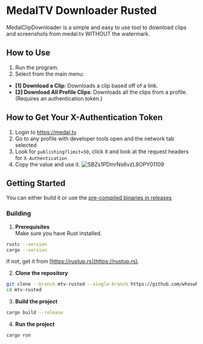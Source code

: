 # MedalTV Downloader Rusted
MedalClipDownloader is a simple and easy to use tool to download clips and screenshots from medal.tv WITHOUT the watermark.

## How to Use
1. Run the program.
2. Select from the main menu:
  - **[1] Download a Clip**: Downloads a clip based off of a link.
  - **[2] Download All Profile Clips**: Downloads all the clips from a profile. (Requires an authentication token.)
## How to Get Your X-Authentication Token
1. Login to https://medal.tv
2. Go to any profile with developer tools open and the network tab selected
3. Look for `publishing?limit=50`, click it and look at the request headers for `X-Authentication`
4. Copy the value and use it.
![SBZs1PDmrNs6vzL8OPY01109](https://github.com/user-attachments/assets/bcf68124-fbbd-4dd0-955e-5e16400392bc)


## Getting Started
You can either build it or use the [pre-compiled binaries in releases](https://github.com/whoswhip/MedalClipDownloader/releases)
### Building
1. **Prerequisites**  
Make sure you have Rust installed.  
```sh
rustc --version
cargo --version
```  
If not, get it from [https://rustup.rs](https://rustup.rs).

2. **Clone the repository**  
```sh 
git clone --branch mtv-rusted --single-branch https://github.com/whoswhip/MedalClipDownloader.git mtv-rusted
cd mtv-rusted
```

3. **Build the project**  
```sh 
cargo build --release
```

4. **Run the project**  
```sh 
cargo run
```
